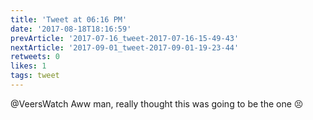 ```yaml
---
title: 'Tweet at 06:16 PM'
date: '2017-08-18T18:16:59'
prevArticle: '2017-07-16_tweet-2017-07-16-15-49-43'
nextArticle: '2017-09-01_tweet-2017-09-01-19-23-44'
retweets: 0
likes: 1
tags: tweet
---
```

@VeersWatch Aww man, really thought this was going to be the one 😣